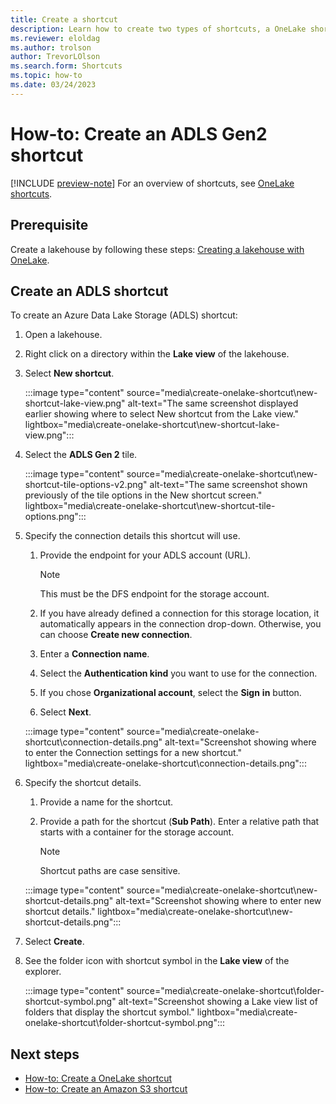 ```yaml
---
title: Create a shortcut
description: Learn how to create two types of shortcuts, a OneLake shortcut and an Azure Data Lake Storage (ADLS) shortcut.
ms.reviewer: eloldag
ms.author: trolson
author: TrevorLOlson
ms.search.form: Shortcuts
ms.topic: how-to
ms.date: 03/24/2023
---
```


# How-to: Create an ADLS Gen2 shortcut

[!INCLUDE [preview-note](../includes/preview-note.md)]
For an overview of shortcuts, see [OneLake shortcuts](onelake-shortcuts.md).

## Prerequisite

Create a lakehouse by following these steps: [Creating a lakehouse with OneLake](create-lakehouse-onelake.md).

## Create an ADLS shortcut

To create an Azure Data Lake Storage (ADLS) shortcut:

1. Open a lakehouse.

1. Right click on a directory within the **Lake view** of the lakehouse.

1. Select **New shortcut**.

   :::image type="content" source="media\create-onelake-shortcut\new-shortcut-lake-view.png" alt-text="The same screenshot displayed earlier showing where to select New shortcut from the Lake view." lightbox="media\create-onelake-shortcut\new-shortcut-lake-view.png":::

1. Select the **ADLS Gen 2** tile.

   :::image type="content" source="media\create-onelake-shortcut\new-shortcut-tile-options-v2.png" alt-text="The same screenshot shown previously of the tile options in the New shortcut screen." lightbox="media\create-onelake-shortcut\new-shortcut-tile-options.png":::

1. Specify the connection details this shortcut will use.

   1. Provide the endpoint for your ADLS account (URL).

      > [!NOTE]
      > This must be the DFS endpoint for the storage account.

   1. If you have already defined a connection for this storage location, it automatically appears in the connection drop-down. Otherwise, you can choose **Create new connection**.

   1. Enter a **Connection name**.

   1. Select the **Authentication kind** you want to use for the connection.

   1. If you chose **Organizational account**, select the **Sign** **in** button.

   1. Select **Next**.

   :::image type="content" source="media\create-onelake-shortcut\connection-details.png" alt-text="Screenshot showing where to enter the Connection settings for a new shortcut." lightbox="media\create-onelake-shortcut\connection-details.png":::

1. Specify the shortcut details.

   1. Provide a name for the shortcut.

   1. Provide a path for the shortcut (**Sub Path**). Enter a relative path that starts with a container for the storage account.

      > [!NOTE]
      > Shortcut paths are case sensitive.

   :::image type="content" source="media\create-onelake-shortcut\new-shortcut-details.png" alt-text="Screenshot showing where to enter new shortcut details." lightbox="media\create-onelake-shortcut\new-shortcut-details.png":::

1. Select **Create**.

1. See the folder icon with shortcut symbol in the **Lake view** of the explorer.

   :::image type="content" source="media\create-onelake-shortcut\folder-shortcut-symbol.png" alt-text="Screenshot showing a Lake view list of folders that display the shortcut symbol." lightbox="media\create-onelake-shortcut\folder-shortcut-symbol.png":::


## Next steps

- [How-to: Create a OneLake shortcut](create-onelake-shortcut.md)
- [How-to: Create an Amazon S3 shortcut](create-s3-shortcut.md)
